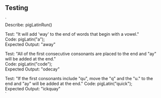 ## Testing
`  
Describe: pigLatinRun()
 
Test: "It will add 'way' to the end of words that begin with a vowel."  
Code: pigLatin("a");  
Expected Output: "away"
  
Test: "All of the first consecutive consonants are placed to the end and "ay" will be added at the end."  
Code: pigLatin("code");  
Expected Output: "odecay"
  
Test: "If the first consonants include "qu", move the "q" and the "u." to the end and "ay" will be added at the end."
Code: pigLatin("quick");  
Expected Output: "ickquay"  
`